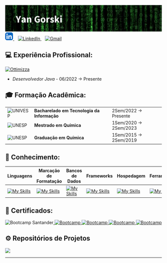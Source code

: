 <img src="https://raw.githubusercontent.com/YanGORSKI/YanGORSKI/main/README%20BANNER.png" alt="UNESP">
<div>
<a href="https://www.linkedin.com/in/yan-gorski/" target="_blank">
        <img src="https://raw.githubusercontent.com/tandpfun/skill-icons/59059d9d1a2c092696dc66e00931cc1181a4ce1f/icons/LinkedIn.svg" alt="LinkedIn" width="25px" height="25px">
    </a>
&nbsp;&nbsp;
<a href="[https://www.linkedin.com/in/yan-gorski/](https://web.dio.me/users/yangorski93)" target="_blank">
        <img src="https://hermes.digitalinnovation.one/assets/diome/logo-full.svg" alt="LinkedIn" width="25px" height="25px">
    </a>
&nbsp;&nbsp;
    <a href="mailto:gorski.yan.93@gmail.com">
        <img src="https://upload.wikimedia.org/wikipedia/commons/7/7e/Gmail_icon_%282020%29.svg" alt="Gmail" width="25px" height="25px">
    </a>
</div>

## 💻 Experiência Profissional:
<div>
<a href="https://ottimizza.com.br" target="_blank">
        <img src="https://ottimizza.com.br/wp-content/uploads/2016/03/logo-default.png" alt="Ottimizza" height="50px">
</a>
</div>

- *Desenvolvedor Java* - 06/2022 → Presente

## 🎓 Formação Acadêmica:
<table style="border: none;">
    <tr>
        <td style="border: none;"><img src="https://yt3.googleusercontent.com/ytc/APkrFKbAeZX3MfhylA7vRcY7d0dlnqbl7yxRsf6wbeornw=s900-c-k-c0x00ffffff-no-rj" alt="UNIVESP" height="50px"></td>
        <td style="border: none;"><strong>Bacharelado em Tecnologia da Informação</strong></td>
      <td style="border: none;">2Sem/2022 -> Presente</td>
    </tr>
  <tr>
        <td style="border: none;"><img src="https://logodownload.org/wp-content/uploads/2015/02/unesp-logo-12.png" alt="UNESP" height="50px"></td>
        <td style="border: none;"><strong>Mestrado em Química</strong></td>
        <td style="border: none;">1Sem/2020 → 2Sem/2023</td>
    </tr>
  <tr>
        <td style="border: none;"><img src="https://logodownload.org/wp-content/uploads/2015/02/unesp-logo-12.png" alt="UNESP" height="50px"></td>
        <td style="border: none;"><strong>Graduação em Química</strong></td>
        <td style="border: none;">1Sem/2015 -> 2Sem/2019</td>
    </tr>
</table>

## 🧠 Conhecimento:
| Linguagens | Marcação de Formatação | Bancos de Dados | Frameworks | Hospedagem | Ferramentas |
| --- | --- | --- | --- | --- | --- |
| [![My Skills](https://skillicons.dev/icons?i=java,py,js,php&theme=light)](https://skillicons.dev) | [![My Skills](https://skillicons.dev/icons?i=md,html,css&theme=light)](https://skillicons.dev) | [![My Skills](https://skillicons.dev/icons?i=postgres,mysql&theme=light)](https://skillicons.dev) | [![My Skills](https://skillicons.dev/icons?i=spring,kafka&theme=light)](https://skillicons.dev) | [![My Skills](https://skillicons.dev/icons?i=heroku,aws&theme=light)](https://skillicons.dev) | [![My Skills](https://skillicons.dev/icons?i=vscode,regex,github,postman&theme=light)](https://skillicons.dev)

## 📜 Certificados:
<img src="https://hermes.dio.me/tracks/9631898e-a83c-4c04-aefd-a782ead2db8f.png" alt="Bootcamp Santander" width="100px"><a href="https://github.com/YanGORSKI/Bootcamps/blob/main/Banco%20PAN%20Java%20Developer.pdf" target="_blank">
        <img src="https://hermes.dio.me/tracks/608ecefd-1d10-42ea-9f58-3e7a4548ab3e.png" alt="Bootcamp" width="100px">
</a>
<a href="https://github.com/YanGORSKI/Bootcamps/blob/main/GFT%20Start%20%235%20Java.pdf" target="_blank">
        <img src="https://hermes.dio.me/tracks/6e1f59b9-2207-40b8-8cd4-feef0e668832.png" alt="Bootcamp" width="100px">
</a>
<a href="https://github.com/YanGORSKI/Bootcamps/blob/main/GFT%20Quality%20Assurance%20%231.pdf" target="_blank">
        <img src="https://hermes.dio.me/tracks/936b7d01-ec68-409b-9db7-e1a5c06a3efe.png" alt="Bootcamp" width="100px">
</a>
<a href="https://github.com/YanGORSKI/Bootcamps/blob/main/GFT%20Start%20%234%20Java.pdf" target="_blank">
        <img src="https://hermes.dio.me/tracks/f8bc60f2-9ca1-4389-be8b-dd0a18827f8c.png" alt="Bootcamp" width="100px">
</a>

## ⚙️ Repositórios de Projetos

<a href=""> <img align="center" src="https://github-readme-stats-sigma-five.vercel.app/api/top-langs/?username=YanGORSKI&theme=highcontrast&line_height=40&hide=css&layout=compact"/> </a>

---

